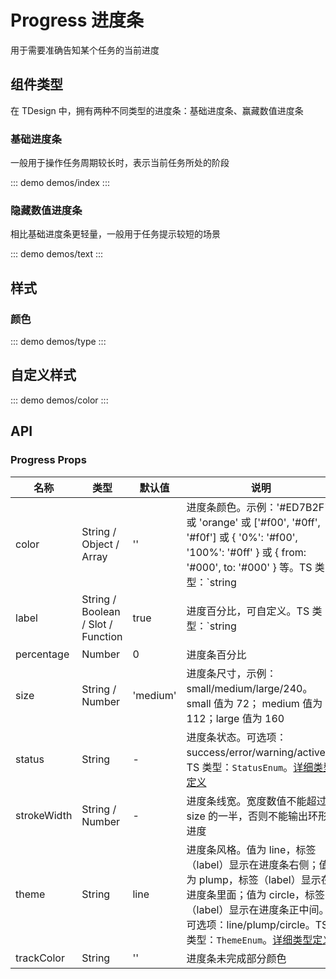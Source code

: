 # Progress 进度条

用于需要准确告知某个任务的当前进度

## 组件类型

在 TDesign 中，拥有两种不同类型的进度条：基础进度条、赢藏数值进度条

### 基础进度条

一般用于操作任务周期较长时，表示当前任务所处的阶段

::: demo demos/index
:::

### 隐藏数值进度条

相比基础进度条更轻量，一般用于任务提示较短的场景

::: demo demos/text
:::

## 样式

### 颜色

::: demo demos/type
:::

## 自定义样式

::: demo demos/color
:::

## API

### Progress Props
名称 | 类型 | 默认值 | 说明 | 必传
-- | -- | -- | -- | --
color | String / Object / Array | '' | 进度条颜色。示例：'#ED7B2F' 或 'orange' 或 ['#f00', '#0ff', '#f0f'] 或 { '0%': '#f00', '100%': '#0ff' } 或  { from: '#000', to: '#000' } 等。TS 类型：`string | Array<string> | Record<string, string>` | N
label | String / Boolean / Slot / Function | true | 进度百分比，可自定义。TS 类型：`string | boolean | TNode`。[通用类型定义](/tdesign-mobile-vue/blob/develop/src/common.ts) | N
percentage | Number | 0 | 进度条百分比 | N
size | String / Number | 'medium' | 进度条尺寸，示例：small/medium/large/240。small 值为 72； medium 值为 112；large 值为 160 | N
status | String | - | 进度条状态。可选项：success/error/warning/active。TS 类型：`StatusEnum`。[详细类型定义](/tdesign-mobile-vue/tree/develop/src/progress/type.ts) | N
strokeWidth | String / Number | - | 进度条线宽。宽度数值不能超过 size 的一半，否则不能输出环形进度 | N
theme | String | line | 进度条风格。值为 line，标签（label）显示在进度条右侧；值为 plump，标签（label）显示在进度条里面；值为 circle，标签（label）显示在进度条正中间。可选项：line/plump/circle。TS 类型：`ThemeEnum`。[详细类型定义](/tdesign-mobile-vue/tree/develop/src/progress/type.ts) | N
trackColor | String | '' | 进度条未完成部分颜色 | N
